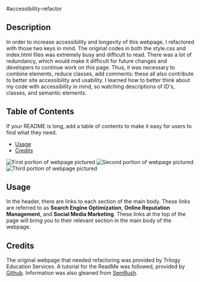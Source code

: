#accessibility-refactor

## Description

In order to increase accessibility and longevity of this webpage, I refactored with those two keys in mind. 
The original codes in both the style.css and index.html files was extremely busy and difficult to read. There was a lot of redundancy, which would make it difficult for future changes and developers to continue work on this page. Thus, it was necessary to combine elements, reduce classes, add comments: these all also contribute to better site accessibility and usability. 
I learned how to better think about my code with accessibility in mind, so watching descriptions of ID's, classes, and semantic elements. 


## Table of Contents

If your README is long, add a table of contents to make it easy for users to find what they need.

- [Usage](#usage)
- [Credits](#credits)

![First portion of webpage pictured](C:\Users\antho\code\challenges\accessibility-refactor\assets\images\website-screen-shot1.png)
![Second portion of webpage pictured](C:\Users\antho\code\challenges\accessibility-refactor\assets\images\website-screen-shot2.png)
![Third portion of webpage pictured](C:\Users\antho\code\challenges\accessibility-refactor\assets\images\website-screen-shot3.png)

## Usage

In the header, there are links to each section of the main body. These links are referred to as **Search Engine Optimization**, **Online Reputation Management**, and **Social Media Marketing**. These links at the top of the page will bring you to their relevant section in the main body of the webpage.

## Credits

The original webpage that needed refactoring was provided by Trilogy Education Services.
A tutorial for the ReadMe was followed, provided by [Github](https://docs.github.com/en/get-started/writing-on-github/getting-started-with-writing-and-formatting-on-github/basic-writing-and-formatting-syntax).
Information was also gleaned from [SemRush](https://www.semrush.com/blog/semantic-html5-guide/).
